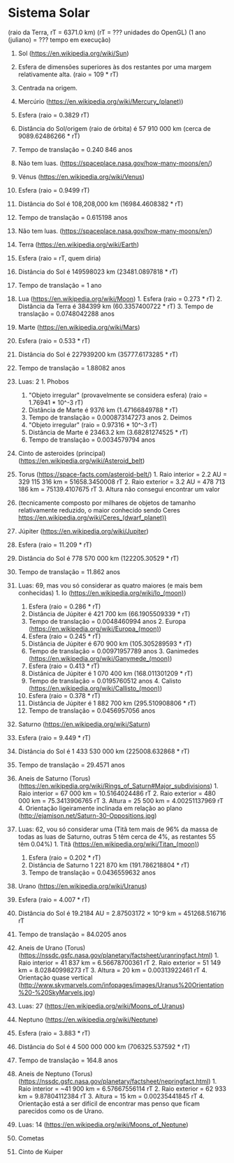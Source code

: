 # Sistema Solar
(raio da Terra, rT = 6371.0 km)
(rT = ??? unidades do OpenGL)
(1 ano (juliano) = ??? tempo em execução)

1. Sol (https://en.wikipedia.org/wiki/Sun)
  1. Esfera de dimensões superiores às dos restantes por uma margem relativamente alta. (raio = 109 * rT)
  2. Centrada na origem.

2. Mercúrio (https://en.wikipedia.org/wiki/Mercury_(planet))
  1. Esfera (raio = 0.3829 rT)
  2. Distância do Sol/origem (raio de órbita) é 57 910 000 km (cerca de 9089.62486266 * rT)
  3. Tempo de translação = 0.240 846 anos
  4. Não tem luas. (https://spaceplace.nasa.gov/how-many-moons/en/)

3. Vénus (https://en.wikipedia.org/wiki/Venus)
  1. Esfera (raio = 0.9499 rT)
  2. Distância do Sol é 108,208,000 km (16984.4608382 * rT)
  3. Tempo de translação = 0.615198 anos
  3. Não tem luas. (https://spaceplace.nasa.gov/how-many-moons/en/)

4. Terra (https://en.wikipedia.org/wiki/Earth)
  1. Esfera (raio = rT, quem diria)
  2. Distância do Sol é 149598023 km (23481.0897818 * rT)
  3. Tempo de translação = 1 ano
  4. Lua (https://en.wikipedia.org/wiki/Moon)
    1. Esfera (raio = 0.273 * rT)
    2. Distância da Terra é 384399 km (60.3357400722 * rT)
    3. Tempo de translação = 0.0748042288 anos

5. Marte (https://en.wikipedia.org/wiki/Mars)
  1. Esfera (raio = 0.533 * rT)
  2. Distância do Sol é 227939200 km (35777.6173285 * rT)
  3. Tempo de translação = 1.88082 anos
  4. Luas: 2
    1. Phobos
      1. "Objeto irregular" (provavelmente se considera esfera) (raio = 1.76941 * 10^-3 rT)
      2. Distância de Marte é 9376 km (1.47166849788 * rT)
      3. Tempo de translação = 0.000873147273 anos
    2. Deimos
      1. "Objeto irregular" (raio = 0.97316 * 10^-3 rT)
      2. Distância de Marte é 23463.2 km (3.68281274525 * rT)
      3. Tempo de translação = 0.0034579794 anos

6. Cinto de asteroides (principal) (https://en.wikipedia.org/wiki/Asteroid_belt)
  1. Torus (https://space-facts.com/asteroid-belt/)
    1. Raio interior = 2.2 AU = 329 115 316 km = 51658.3450008 rT
    2. Raio exterior = 3.2 AU = 478 713 186 km = 75139.4107675 rT
    3. Altura não consegui encontrar um valor
  2. (tecnicamente composto por milhares de objetos de tamanho relativamente reduzido, o maior conhecido sendo Ceres https://en.wikipedia.org/wiki/Ceres_(dwarf_planet)) 

7. Júpiter (https://en.wikipedia.org/wiki/Jupiter)
  1. Esfera (raio = 11.209 * rT)
  2. Distância do Sol é 778 570 000 km (122205.30529 * rT)
  3. Tempo de translação = 11.862 anos
  4. Luas: 69, mas vou só considerar as quatro maiores (e mais bem conhecidas)
    1. Io (https://en.wikipedia.org/wiki/Io_(moon))
      1. Esfera (raio = 0.286 * rT)
      2. Distância de Júpiter é 421 700 km (66.1905509339 * rT)
      3. Tempo de translação = 0.0048460994 anos
    2. Europa (https://en.wikipedia.org/wiki/Europa_(moon))
      1. Esfera (raio = 0.245 * rT)
      2. Distância de Júpiter é 670 900 km (105.305289593 * rT)
      3. Tempo de translação = 0.00971957789 anos
    3. Ganimedes (https://en.wikipedia.org/wiki/Ganymede_(moon))
      1. Esfera (raio = 0.413 * rT)
      2. Distânica de Júpiter é 1 070 400 km (168.011301209 * rT)
      3. Tempo de translação = 0.0195760512 anos
    4. Calisto (https://en.wikipedia.org/wiki/Callisto_(moon))
      1. Esfera (raio = 0.378 * rT)
      2. Distância de Júpiter é 1 882 700 km (295.510908806 * rT)
      3. Tempo de translação = 0.0456957056 anos

8. Saturno (https://en.wikipedia.org/wiki/Saturn)
  1. Esfera (raio = 9.449 * rT)
  2. Distância do Sol é 1 433 530 000 km (225008.632868 * rT)
  3. Tempo de translação = 29.4571 anos
  4. Aneis de Saturno (Torus) (https://en.wikipedia.org/wiki/Rings_of_Saturn#Major_subdivisions)
    1. Raio interior = 67 000 km = 10.5164024486 rT
    2. Raio exterior = 480 000 km = 75.3413906765 rT
    3. Altura = 25 500 km = 4.00251137969 rT
    4. Orientação ligeiramente inclinada em relação ao plano (http://ejamison.net/Saturn-30-Oppositions.jpg)
  5. Luas: 62, vou só considerar uma (Titã tem mais de 96% da massa de todas as luas de Saturno, outras 5 têm cerca de 4%, as restantes 55 têm 0.04%)
    1. Titã (https://en.wikipedia.org/wiki/Titan_(moon))
      1. Esfera (raio = 0.202 * rT)
      2. Distância de Saturno 1 221 870 km (191.786218804 * rT)
      3. Tempo de translação = 0.0436559632 anos

9. Urano (https://en.wikipedia.org/wiki/Uranus)
  1. Esfera (raio = 4.007 * rT)
  2. Distância do Sol é 19.2184 AU = 2.87503172 × 10^9 km = 451268.516716 rT
  3. Tempo de translação = 84.0205 anos
  4. Aneis de Urano (Torus) (https://nssdc.gsfc.nasa.gov/planetary/factsheet/uranringfact.html)
    1. Raio interior = 41 837 km = 6.56678700361 rT
    2. Raio exterior = 51 149 km = 8.02840998273 rT
    3. Altura = 20 km = 0.00313922461 rT
    4. Orientação quase vertical (http://www.skymarvels.com/infopages/images/Uranus%20Orientation%20-%20SkyMarvels.jpg)
  5. Luas: 27 (https://en.wikipedia.org/wiki/Moons_of_Uranus)

10. Neptuno (https://en.wikipedia.org/wiki/Neptune)
  1. Esfera (raio = 3.883 * rT)
  2. Distância do Sol é 4 500 000 000 km (706325.537592 * rT)
  3. Tempo de translação = 164.8 anos
  4. Aneis de Neptuno (Torus) (https://nssdc.gsfc.nasa.gov/planetary/factsheet/nepringfact.html)
    1. Raio interior = ~41 900 km = 6.57667556114 rT
    2. Raio exterior = 62 933 km = 9.87804112384 rT
    3. Altura = 15 km = 0.00235441845 rT
    4. Orientação está a ser difícil de encontrar mas penso que ficam parecidos como os de Urano.
  5. Luas: 14 (https://en.wikipedia.org/wiki/Moons_of_Neptune)

11. Cometas

12. Cinto de Kuiper